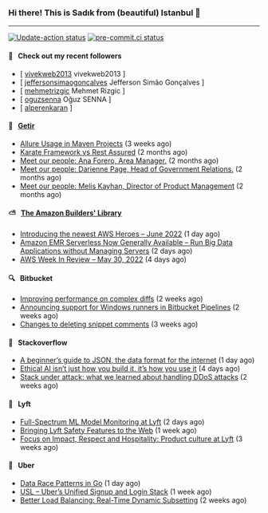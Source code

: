 ### Hi there! This is Sadık from (beautiful) Istanbul 👋

---

[![Update-action status](https://github.com/sadikkuzu/sadikkuzu/actions/workflows/sadikkuzu.yml/badge.svg)](https://github.com/sadikkuzu/sadikkuzu/actions/workflows/sadikkuzu.yml)
[![pre-commit.ci status](https://results.pre-commit.ci/badge/github/sadikkuzu/sadikkuzu/master.svg)](https://results.pre-commit.ci/latest/github/sadikkuzu/sadikkuzu/master)

#### 🔭 &nbsp; Check out my recent followers

- [ [vivekweb2013](https://github.com/vivekweb2013) vivekweb2013 ]
- [ [jeffersonsimaogoncalves](https://github.com/jeffersonsimaogoncalves) Jefferson Simão Gonçalves ]
- [ [mehmetrizgic](https://github.com/mehmetrizgic) Mehmet Rizgic ]
- [ [oguzsenna](https://github.com/oguzsenna) Oğuz SENNA ]
- [ [alperenkaran](https://github.com/alperenkaran)  ]


#### 🚀 &nbsp; [Getir](https://technology.getir.com)

- [Allure Usage in Maven Projects](https://medium.com/getir/allure-usage-in-maven-projects-1900152e7a11?source=rss----5138a1e0a250---4) (3 weeks ago)
- [Karate Framework vs Rest Assured](https://medium.com/getir/karate-framework-vs-rest-assured-95482a61002e?source=rss----5138a1e0a250---4) (2 months ago)
- [Meet our people: Ana Forero, Area Manager.](https://medium.com/getir/meet-our-people-ana-forero-area-manager-755cac4941e?source=rss----5138a1e0a250---4) (2 months ago)
- [Meet our people: Darienne Page, Head of Government Relations.](https://medium.com/getir/meet-our-people-darienne-page-head-of-government-relations-585f4b50b26d?source=rss----5138a1e0a250---4) (2 months ago)
- [Meet our people: Melis Kayhan, Director of Product Management](https://medium.com/getir/meet-our-people-melis-kayhan-director-of-product-management-27e8f9913648?source=rss----5138a1e0a250---4) (2 months ago)


#### ⛅ &nbsp; [The Amazon Builders' Library](https://aws.amazon.com/builders-library/)

- [Introducing the newest AWS Heroes – June 2022](https://aws.amazon.com/blogs/aws/introducing-the-newest-aws-heroes-june-2022/) (1 day ago)
- [Amazon EMR Serverless Now Generally Available – Run Big Data Applications without Managing Servers](https://aws.amazon.com/blogs/aws/amazon-emr-serverless-now-generally-available-run-big-data-applications-without-managing-servers/) (2 days ago)
- [AWS Week In Review – May 30, 2022](https://aws.amazon.com/blogs/aws/aws-week-in-review-may-30-2022/) (4 days ago)


#### 🔍 &nbsp; Bitbucket

- [Improving performance on complex diffs](https://bitbucket.org/blog/improving-performance-on-complex-diffs) (2 weeks ago)
- [Announcing support for Windows runners in Bitbucket Pipelines](https://bitbucket.org/blog/windows-runners) (2 weeks ago)
- [Changes to deleting snippet comments](https://bitbucket.org/blog/changes-to-deleting-snippet-comments) (3 weeks ago)


#### 📰 &nbsp; Stackoverflow

- [A beginner’s guide to JSON, the data format for the internet](https://stackoverflow.blog/2022/06/02/a-beginners-guide-to-json-the-data-format-for-the-internet/) (1 day ago)
- [Ethical AI isn’t just how you build it, it’s how you use it](https://stackoverflow.blog/2022/05/30/ethical-ai-isnt-just-how-you-build-it-its-how-you-use-it/) (4 days ago)
- [Stack under attack: what we learned about handling DDoS attacks](https://stackoverflow.blog/2022/05/16/stack-under-attack-what-we-learned-about-handling-ddos-attacks/) (2 weeks ago)

#### 🚕 &nbsp; Lyft

- [Full-Spectrum ML Model Monitoring at Lyft](https://eng.lyft.com/full-spectrum-ml-model-monitoring-at-lyft-a4cdaf828e8f?source=rss----25cd379abb8---4) (2 days ago)
- [Bringing Lyft Safety Features to the Web](https://eng.lyft.com/bringing-lyft-safety-features-to-the-web-8678c0258bd7?source=rss----25cd379abb8---4) (1 week ago)
- [Focus on Impact, Respect and Hospitality: Product culture at Lyft](https://eng.lyft.com/focus-on-impact-respect-and-hospitality-product-culture-at-lyft-6a6259782fed?source=rss----25cd379abb8---4) (3 weeks ago)

#### 🚕 &nbsp; Uber

- [Data Race Patterns in Go](https://eng.uber.com/data-race-patterns-in-go/) (1 day ago)
- [USL – Uber’s Unified Signup and Login Stack](https://eng.uber.com/usl-ubers-unified-signup-and-login-stack/) (1 week ago)
- [Better Load Balancing: Real-Time Dynamic Subsetting](https://eng.uber.com/better-load-balancing-real-time-dynamic-subsetting/) (2 weeks ago)
